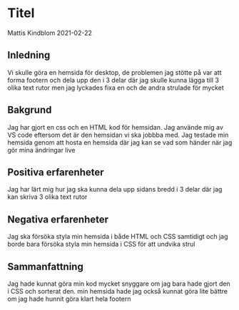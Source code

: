 
# Titel

Mattis Kindblom   2021-02-22

## Inledning

Vi skulle göra en hemsida för desktop, de problemen jag stötte på var att forma footern och
dela upp den i 3 delar där jag skulle kunna lägga till 3 olika text rutor men jag lyckades fixa en och de andra strulade för mycket

## Bakgrund

Jag har gjort en css och en HTML kod för hemsidan. Jag använde mig av VS code eftersom det är den hemsidan vi ska jobbba med.
Jag testade min hemsida genom att hosta en hemsida där jag kan se vad som händer när jag gör mina ändringar live


## Positiva erfarenheter

Jag har lärt mig hur jag ska kunna dela upp sidans bredd i 3 delar där jag kan skriva 3 olika text rutor

## Negativa erfarenheter

Jag ska försöka styla min hemsida i både HTML och CSS samtidigt och jag borde bara försöka styla min hemsida i CSS för att undvika strul

## Sammanfattning

Jag hade kunnat göra min kod mycket snyggare om jag bara hade gjort den i CSS och sorterat den. min hemsida hade jag också kunnat göra lite bättre om jag hade hunnit göra klart 
hela footern
